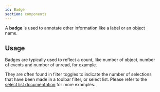 ```yaml
---
id: Badge
section: components
---
```

A **badge** is used to annotate other information like a label or an object name. 

## Usage

Badges are typically used to reflect a count, like number of object, number of events and number of unread, for example.

They are often found in filter toggles to indicate the number of selections that have been made in a toolbar filter, or select list. Please refer to the 
[select list documentation](/components/select/design-guidelines#checkbox-select) for more examples.